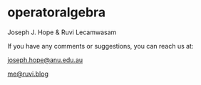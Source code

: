 # operatoralgebra

Joseph J. Hope & Ruvi Lecamwasam

If you have any comments or suggestions, you can reach us at:

[joseph.hope@anu.edu.au](mailto:joseph.hope@anu.edu.au)

[me@ruvi.blog](mailto:me@ruvi.blog)